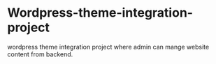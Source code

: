 # Wordpress-theme-integration-project
wordpress theme integration project where admin can mange website content from backend.
